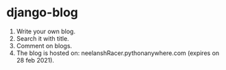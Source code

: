 # django-blog
1) Write your own blog.
2) Search it with title.
3) Comment on blogs.
4) The blog is hosted on: neelanshRacer.pythonanywhere.com     (expires on 28 feb 2021).
